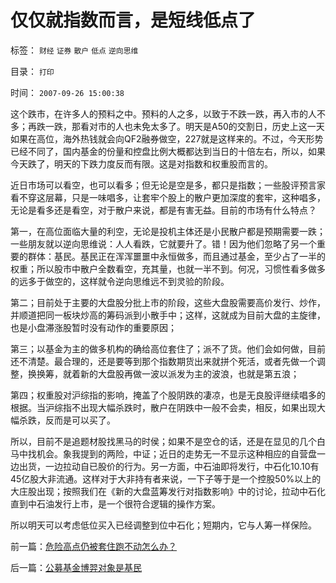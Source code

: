 # 仅仅就指数而言，是短线低点了

标签： `财经` `证券` `散户` `低点` `逆向思维` 

目录： `打印`

时间： `2007-09-26 15:00:38`

这个跌市，在许多人的预料之中。预料的人之多，以致于不跌一跌，再入市的人不多；再跌一跌，那看对市的人也未免太多了。明天是A50的交割日，历史上这一天如果在高位，海外热钱就会向QF2融券做空，227就是这样来的。不过，今天形势已经不同了，国内基金的份量和控盘比例大概都达到当日的十倍左右，所以，如果今天跌了，明天的下跌力度反而有限。这是对指数和权重股而言的。

近日市场可以看空，也可以看多；但无论是空是多，都只是指数；一些股评预言家看不穿这层幕，只是一味唱多，让套牢个股上的散户更加深度的套牢，这种唱多，无论是看多还是看空，对于散户来说，都是有害无益。目前的市场有什么特点？

第一，在高位面临大量的利空，无论是投机主体还是小民散户都是预期需要一跌；一些朋友就以逆向思维说：人人看跌，它就要升了。错！因为他们忽略了另一个重要的群体：基民。基民正在浑浑噩噩中永恒做多，而且通过基金，至少占了一半的权重；所以股市中散户全数看空，充其量，也就一半不到。何况，习惯性看多做多的远多于做空的，这样就令逆向思维远不到灵验的阶段。

第二；目前处于主要的大盘股分批上市的阶段，这些大盘股需要高价发行、炒作，并顺道把同一板块炒高的筹码派到小散手中；这样，这就成为目前大盘的主旋律，也是小盘滞涨股暂时没有动作的重要原因；

第三；以基金为主的做多机构的确给高位套住了；派不了货。他们会如何做，目前还不清楚。最合理的，还是要等到那个指数期货出来就拼个死活，或者先做一个调整，换换筹，就着新的大盘股再做一波以派发为主的波浪，也就是第五浪；

第四；权重股对沪综指的影响，掩盖了个股阴跌的凄凉，也是无良股评继续唱多的根据。当沪综指不出现大幅杀跌时，散户在阴跌中一般不会卖，相反，如果出现大幅杀跌，反而是可以买了。

所以，目前不是追题材股找黑马的时侯；如果不是空仓的话，还是在显见的几个白马中找机会。象我提到的两险，中证；近日的走势无一不显示这种相应的自营盘一边出货，一边拉动自已股价的行为。另一方面，中石油即将发行，中石化10.10有45亿股大非流通。这样对于大非持有者来说，一下子等于是一个控股50%以上的大庄股出现；按照我们在《新的大盘蓝筹发行对指数影响》中的讨论，拉动中石化直到中石油发行上市，是一个很符合逻辑的操作方案。

所以明天可以考虑低位买入已经调整到位中石化；短期内，它与人筹一样保险。



前一篇：[危险高点仍被套住跑不动怎么办？](../../../2007/9/26/危险高点仍被套住跑不动怎么办？.md)

后一篇：[公募基金博羿对象是基民](../../../2007/9/27/公募基金博羿对象是基民.md)